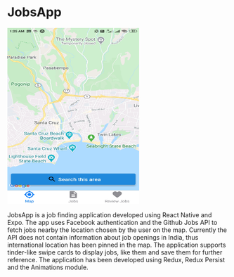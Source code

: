# JobsApp

<img src="https://github.com/juhitiwari/JobsApp/blob/master/s1.jpg" width="300" height="400" />

JobsApp is a job finding application developed using React Native and Expo. The app uses Facebook authentication and the Github 
Jobs API to fetch jobs nearby the location chosen by the user on the map. Currently the API does not contain information about 
job openings in India, thus international location has been pinned in the map.
The application supports tinder-like swipe cards to display jobs, like them and save them for further reference. 
The application has been developed using Redux, Redux Persist and the Animations module.


